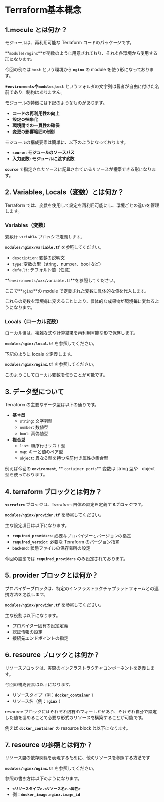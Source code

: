 # Terraform基本概念

## 1.**module とは何か？**

モジュールは、再利用可能な Terraform コードのパッケージです。

**`modules/nginx`**が関数のように用意されており、それを各環境から使用する形になります。

今回の例では **`test`** という環境から **`nginx`** の module を使う形になっております。

※**`environments`**や**`modules`**,**`test`** というフォルダの文字列は著者が自由に付けた名前であり、制約はありません。

モジュールの特徴には下記のようなものがあります。

- **コードの再利用性の向上**
- **設定の抽象化**
- **環境間での一貫性の確保**
- **変更の影響範囲の制御**

モジュールの構成要素は簡単に、以下のようになっております。

- **`source`: モジュールのソースパス**
- **入力変数: モジュールに渡す変数**

**`source`** で指定されたソースに記載されているリソースが構築できる形になります。

## **2. Variables, Locals（変数）とは何か？**

Terraform では、変数を使用して設定を再利用可能にし、環境ごとの違いを管理します。

### **Variables（変数）**

変数は **`variable`** ブロックで定義します。

**`modules/nginx/variable.tf`** を参照してください。

- `description`: 変数の説明文
- `type`: 変数の型（string、number、bool など）
- `default`: デフォルト値（任意）

**`environments/xxx/variable.tf`**を参照してください。

ここで**`nginx`**の module で定義された変数に具体的な値を代入します。

これらの変数を環境毎に変えることにより、具体的な成果物が環境毎に変わるようになります。

### **Locals（ローカル変数）**

ローカル値は、複雑な式や計算結果を再利用可能な形で保存します。

**`modules/nginx/local.tf`** を参照してください。

下記のように locals を定義します。

**`modules/nginx/nginx.tf`** を参照してください。

このようにしてローカル変数を使うことが可能です。

## **3. データ型について**

Terraform の主要なデータ型は以下の通りです。

- **基本型**
    - `string`: 文字列型
    - `number`: 数値型
    - `bool`: 真偽値型
- **複合型**
    - `list`: 順序付きリスト型
    - `map`: キーと値のペア型
    - `object`: 異なる型を持つ名前付き属性の集合型

例えば今回の **`environment`**, ** `container_ports`** 変数は string 型や　object 型を使っております。

## **4. terraform ブロックとは何か？**

**`terraform`** ブロックは、Terraform 自体の設定を定義するブロックです。

**`modules/nginx/provider.tf`** を参照してください。

主な設定項目は以下になります。

- **`required_providers`**: 必要なプロバイダーとバージョンの指定
- **`required_version`**: 必要な Terraform のバージョン指定
- **`backend`**: 状態ファイルの保存場所の設定

今回の設定では **`required_providers`** のみ設定されております。

## **5. provider ブロックとは何か？**

プロバイダーブロックは、特定のインフラストラクチャプラットフォームとの連携方法を定義します。

**`modules/nginx/provider.tf`** を参照してください。

主な役割は以下になります。

- プロバイダー固有の設定定義
- 認証情報の設定
- 接続先エンドポイントの指定

## **6. resource ブロックとは何か？**

リソースブロックは、実際のインフラストラクチャコンポーネントを定義します。

今回の構成要素は以下になります。

- リソースタイプ（例：**`docker_container`** ）
- リソース名（例：**`nginx`** ）

resource ブロックにはそれぞれ固有のフィールドがあり、それぞれ自分で設定した値を埋めることで必要な形式のリソースを構築することが可能です。

例えば **`docker_container`** の resource block は以下になります。

## **7. resource の参照とは何か？**

リソース間の依存関係を表現するために、他のリソースを参照する方法です

**`modules/nginx/nginx.tf`** を参照してください。

参照の書き方は以下のようになります。

- **`<リソースタイプ>.<リソース名>.<属性>`**
- 例：**`docker_image.nginx.image_id`**